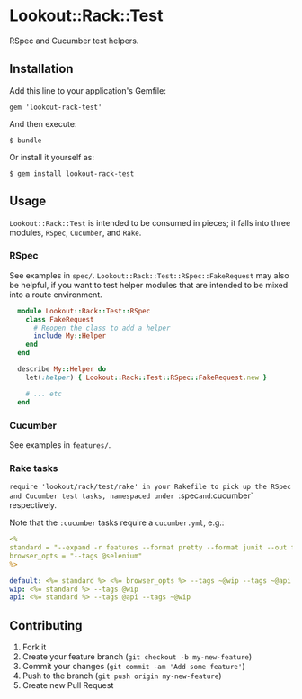 # Lookout::Rack::Test

RSpec and Cucumber test helpers.

## Installation

Add this line to your application's Gemfile:

    gem 'lookout-rack-test'

And then execute:

    $ bundle

Or install it yourself as:

    $ gem install lookout-rack-test

## Usage

`Lookout::Rack::Test` is intended to be consumed in pieces; it falls into three
modules, `RSpec`, `Cucumber`, and `Rake`.

### RSpec
See examples in `spec/`.  `Lookout::Rack::Test::RSpec::FakeRequest` may also be
helpful, if you want to test helper modules that are intended to be mixed into a
route environment.

```ruby
  module Lookout::Rack::Test::RSpec
    class FakeRequest
      # Reopen the class to add a helper
      include My::Helper
    end
  end

  describe My::Helper do
    let(:helper) { Lookout::Rack::Test::RSpec::FakeRequest.new }

    # ... etc
  end
```

### Cucumber
See examples in `features/`.

### Rake tasks
  `require 'lookout/rack/test/rake' in your Rakefile to pick up the RSpec and
Cucumber test tasks, namespaced under `:spec` and `:cucumber` respectively.

Note that the `:cucumber` tasks require a `cucumber.yml`, e.g.: 

```yml
<%
standard = "--expand -r features --format pretty --format junit --out features/reports"
browser_opts = "--tags @selenium"
%>

default: <%= standard %> <%= browser_opts %> --tags ~@wip --tags ~@api
wip: <%= standard %> --tags @wip
api: <%= standard %> --tags @api --tags ~@wip
```

## Contributing

1. Fork it
2. Create your feature branch (`git checkout -b my-new-feature`)
3. Commit your changes (`git commit -am 'Add some feature'`)
4. Push to the branch (`git push origin my-new-feature`)
5. Create new Pull Request
